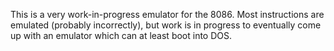 This is a very work-in-progress emulator for the 8086. Most instructions are emulated (probably incorrectly), but work is in progress
to eventually come up with an emulator which can at least boot into DOS.